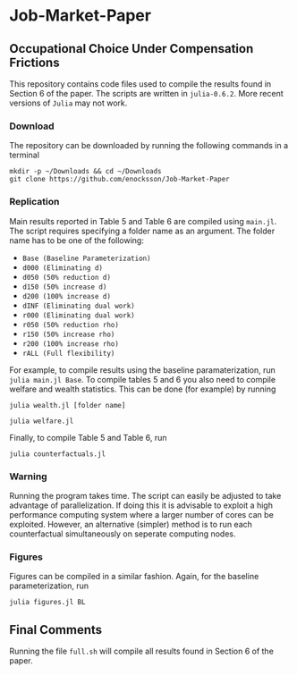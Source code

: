 # Job-Market-Paper

## Occupational Choice Under Compensation Frictions

This repository contains code files used to compile the results found in Section 6 of the paper. The scripts are written in `julia-0.6.2`. More recent versions of `Julia` may not work.

### Download

The repository can be downloaded by running the following commands in a terminal

```
mkdir -p ~/Downloads && cd ~/Downloads
git clone https://github.com/enocksson/Job-Market-Paper
```
### Replication

Main results reported in Table 5 and Table 6 are compiled using `main.jl`. The script requires specifying a folder name as an argument. The folder name has to be one of the following:

  - `Base (Baseline Parameterization)`
  - `d000 (Eliminating d)`
  - `d050 (50% reduction d)`
  - `d150 (50% increase d)`
  - `d200 (100% increase d)`
  - `dINF (Eliminating dual work)`
  - `r000 (Eliminating dual work)`
  - `r050 (50% reduction rho)`
  - `r150 (50% increase rho)`
  - `r200 (100% increase rho)`
  - `rALL (Full flexibility)`

For example, to compile results using the baseline paramaterization, run ```julia main.jl Base```. To compile tables 5 and 6 you also need to compile welfare and wealth statistics. This can be done (for example) by running

```julia wealth.jl [folder name]```

```julia welfare.jl ```

Finally, to compile Table 5 and Table 6, run

```julia counterfactuals.jl```

### Warning

Running the program takes time. The script can easily be adjusted to take advantage of parallelization. If doing this it is advisable to exploit a high performance computing system where a larger number of cores can be exploited. However, an alternative (simpler) method is to run each counterfactual simultaneously on seperate computing nodes.

### Figures

Figures can be compiled in a similar fashion. Again, for the baseline parameterization, run
```
julia figures.jl BL
```

## Final Comments

Running the file `full.sh` will compile all results found in Section 6 of the paper.
